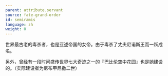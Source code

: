 ```yaml
---
parent: attribute.servant
source: fate-grand-order
id: semiramis
language: zh
weight: 0
---
```


世界最古老的毒杀者，也是亚述帝国的女帝。由于毒杀了丈夫尼诺斯王而一跃成名。

另外，曾经有一段时间盛传世界七大奇迹之一的『巴比伦空中花园』也是她建设的。（实际建设者为尼布甲尼撒二世）
